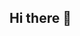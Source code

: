 ## Hi there 👋

<!--
**HongminZhao/HongminZhao** is a ✨ _special_ ✨ repository because its `README.md` (this file) appears on your GitHub profile.>

- 🔭 I received my B.Sc. degree from [School of Astronautics](https://hangtian.nwpu.edu.cn/) in [Northwestern Polytechnical University](https://www.nwpu.edu.cn/) in June 2023. 
- 🔭 I'm studying at the [Institute of Automation, Chinese Academy of Sciences](http://www.ia.cas.cn/) from 2023, majoring in Multi-Agent System.
- 🌱 I’m currently learning something about reinforcement learning and deep learning to prepare myself for my research life.
- 📫 You can contact me via [my email](zhaohongmin2023@ia.ac.cn)
- 😄 I hope I can make some contribution to humanity with my hands through my efforts!
- ⚡ Fun fact: I like to touch fish in my free time!
